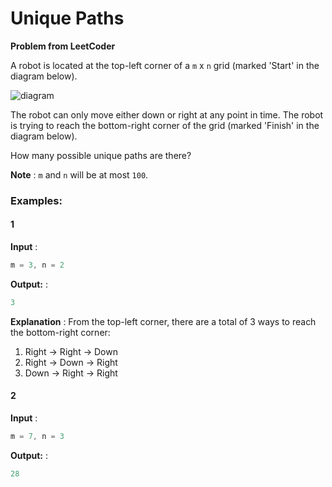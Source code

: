 # Unique Paths

**Problem from LeetCoder**

A robot is located at the top-left corner of a `m` x `n` grid (marked 'Start' in the diagram below).

![diagram](https://assets.leetcode.com/uploads/2018/10/22/robot_maze.png)

The robot can only move either down or right at any point in time. The robot is trying to reach the bottom-right corner of the grid (marked 'Finish' in the diagram below).

How many possible unique paths are there?

**Note** : `m` and `n` will be at most `100`.


### Examples:

#### 1

**Input** : 
```java 
m = 3, n = 2
```

**Output:** : 
```java 
3
```
**Explanation** :
From the top-left corner, there are a total of 3 ways to reach the bottom-right corner:
1. Right -> Right -> Down
2. Right -> Down -> Right
3. Down -> Right -> Right

#### 2

**Input** : 
```java
m = 7, n = 3
```

**Output:** : 
```java
28
```
